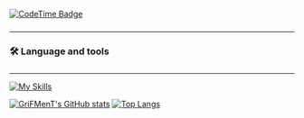 [![CodeTime Badge](https://img.shields.io/endpoint?style=for-the-badge&color=222&url=https%3A%2F%2Fapi.codetime.dev%2Fshield%3Fid%3D25018%26project%3D%26in=0)](https://codetime.dev)

###
<hr>

<h3 align="left">🛠 Language and tools</h3>

###
<hr>

[![My Skills](https://skillicons.dev/icons?i=nextjs,react,laravel,vite,tailwind,ts,js,html,css,sass,npm,yarn,apple,vscode,vercel,redis,prisma,postgres,mysql,php,nginx)](https://skillicons.dev)

[![GriFMenT's GitHub stats](https://github-readme-stats.vercel.app/api?username=GriFMenT&theme=dark)](https://github.com/anuraghazra/github-readme-stats)
[![Top Langs](https://github-readme-stats.vercel.app/api/top-langs/?username=GriFMenT&layout=compact&langs_count=10&hide=html,css&theme=dark)](https://github.com/anuraghazra/github-readme-stats)
